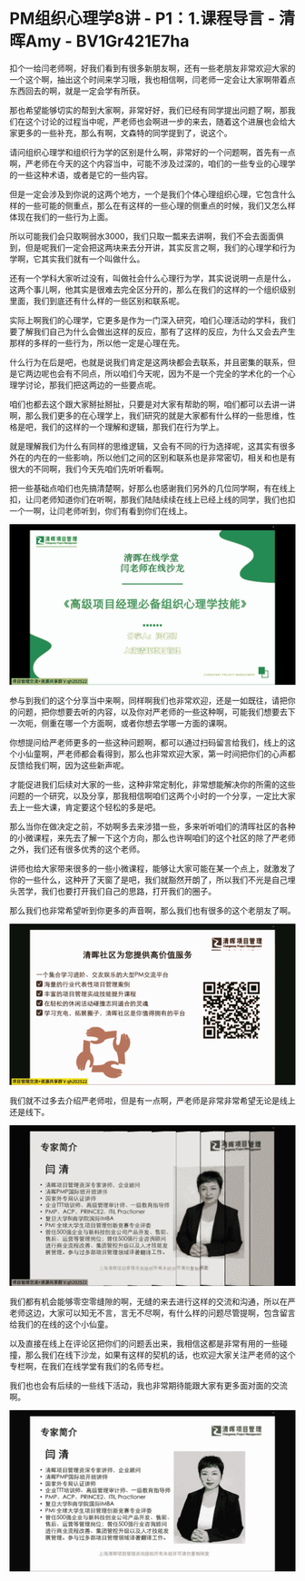 # PM组织心理学8讲 - P1：1.课程导言 - 清晖Amy - BV1Gr421E7ha

扣个一给闫老师啊，好我们看到有很多新朋友啊，还有一些老朋友非常欢迎大家的一个这个啊，抽出这个时间来学习哦，我也相信啊，闫老师一定会让大家啊带着点东西回去的啊，就是一定会学有所获。

那也希望能够切实的帮到大家啊，非常好好，我们已经有同学提出问题了啊，那我们在这个讨论的过程当中呢，严老师也会啊进一步的来去，随着这个进展也会给大家更多的一些补充，那么有啊，文森特的同学提到了，说这个。

请问组织心理学和组织行为学的区别是什么啊，非常好的一个问题啊，首先有一点啊，严老师在今天的这个内容当中，可能不涉及过深的，咱们的一些专业的心理学的一些这种术语，或者是它的一些内容。

但是一定会涉及到你说的这两个地方，一个是我们个体心理组织心理，它包含什么样的一些可能的侧重点，那么在有这样的一些心理的侧重点的时候，我们又怎么样体现在我们的一些行为上面。

所以可能我们会只取啊弱水3000，我们只取一瓢来去讲啊，我们不会去面面俱到，但是呢我们一定会把这两块来去分开讲，其实反言之啊，我们的心理学和行为学啊，它其实我们就有一个叫做什么。

还有一个学科大家听过没有，叫做社会什么心理行为学，其实说说明一点是什么，这两个事儿啊，他其实是很难去完全区分开的，那么在我们的这样的一个组织级别里面，我们到底还有什么样的一些区别和联系呢。

实际上啊我们的心理学，它更多是作为一门深入研究，咱们心理活动的学科，我们要了解我们自己为什么会做出这样的反应，那有了这样的反应，为什么又会去产生那样的多样的一些行为，所以他一定是心理在先。

什么行为在后是吧，也就是说我们肯定是这两块都会去联系，并且密集的联系，但是它两边呢也会有不同点，所以咱们今天呢，因为不是一个完全的学术化的一个心理学讨论，那我们把这两边的一些要点呢。

咱们也都去这个跟大家掰扯掰扯，只要是对大家有帮助的啊，咱们都可以去讲一讲啊，那么我们更多的在心理学上，我们研究的就是大家都有什么样的一些思维，性格是吧，我们的这样的一个理解和逻辑，那我们在行为学上。

就是理解我们为什么有同样的思维逻辑，又会有不同的行为选择呢，这其实有很多外在的内在的一些影响，所以他们之间的区别和联系也是非常密切，相关和也是有很大的不同啊，我们今天先咱们先听听看啊。

把一些基础点咱们也先搞清楚啊，好那么也感谢我们另外的几位同学啊，有在线上扣，让闫老师知道你们在听啊，那我们陆陆续续在线上已经上线的同学，我们也扣一个一啊，让闫老师听到，你们有看到你们在线上。



![](img/08f3f901c2e4a80145ba91fd9d2b441a_1.png)

参与到我们的这个分享当中来啊，同样啊我们也非常欢迎，还是一如既往，请把你的问题，把你想要去听的内容，以及你对严老师的一些这种啊，可能我们想要去下一次呃，侧重在哪一个方面啊，或者你想去学哪一方面的课啊。

你想提问给严老师更多的一些这种问题啊，都可以通过扫码留言给我们，线上的这个小仙童啊，严老师都会看得到，那么也非常欢迎大家，第一时间把你们的心声都反馈给我们啊，因为这些新声呢。

才能促进我们后续对大家的一些，这种非常定制化，非常想能解决你的所需的这些问题的一个研究，以及分享，那我相信啊咱们这两个小时的一个分享，一定比大家去上一些大课，肯定要这个轻松的多是吧。

那么当你在做决定之前，不妨啊多去来涉猎一些，多来听听咱们的清晖社区的各种的小微课程，来先去了解一下这个方向，那么也许啊咱们的这个社区的除了严老师之外，我们还有很多优秀的这个老师。

讲师也给大家带来很多的一些小微课程，能够让大家可能在某一个点上，就激发了你的一些什么，这种开了天窗了是吧，我们就豁然开朗了，所以我们不光是自己埋头苦学，我们也要打开我们自己的思路，打开我们的圈子。

那么我们也非常希望听到你更多的声音啊，那么我们也有很多的这个老朋友了啊。

![](img/08f3f901c2e4a80145ba91fd9d2b441a_3.png)

我们就不过多去介绍严老师啦，但是有一点啊，严老师是非常非常希望无论是线上还是线下。

![](img/08f3f901c2e4a80145ba91fd9d2b441a_5.png)

我们都有机会能够零空零缝隙的啊，无缝的来去进行这样的交流和沟通，所以在严老师这边，大家可以知无不言，言无不尽啊，有什么样的问题尽管提啊，包含留言给我们的在线的这个小仙童。

以及直接在线上在评论区把你们的问题丢出来，我相信这都是非常有用的一些碰撞，那么我们在线下沙龙，如果有这样的契机的话，也欢迎大家关注严老师的这个专栏啊，在我们在线学堂有我们的名师专栏。

我们也也会有后续的一些线下活动，我也非常期待能跟大家有更多面对面的交流啊。

![](img/08f3f901c2e4a80145ba91fd9d2b441a_7.png)